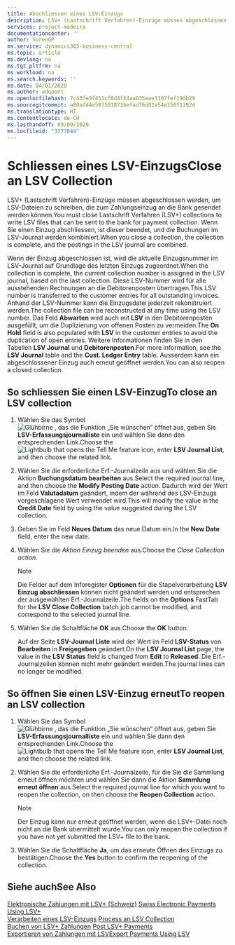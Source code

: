 ```yaml
---
title: Abschliessen eines LSV-Einzugs
description: LSV+ (Lastschrift Verfahren)-Einzüge müssen abgeschlossen werden, um LSV-Dateien zu schreiben, die zum Zahlungseinzug an die Bank gesendet werden können. Wenn Sie einen Einzug abschliessen, ist dieser beendet, und die Buchungen im LSV-Journal werden kombiniert.
services: project-madeira
documentationcenter: ''
author: SorenGP
ms.service: dynamics365-business-central
ms.topic: article
ms.devlang: na
ms.tgt_pltfrm: na
ms.workload: na
ms.search.keywords: ''
ms.date: 04/01/2020
ms.author: edupont
ms.openlocfilehash: 7c43fe9f451cf8d4f24aa035eae3107fef19db29
ms.sourcegitcommit: a80afd4e5075018716efad76d82a54e158f1392d
ms.translationtype: HT
ms.contentlocale: de-CH
ms.lasthandoff: 09/09/2020
ms.locfileid: "3777844"
---
```

# <a name="close-an-lsv-collection"></a><span data-ttu-id="15ec4-104">Schliessen eines LSV-Einzugs</span><span class="sxs-lookup"><span data-stu-id="15ec4-104">Close an LSV Collection</span></span>
<span data-ttu-id="15ec4-105">LSV+ (Lastschrift Verfahren)-Einzüge müssen abgeschlossen werden, um LSV-Dateien zu schreiben, die zum Zahlungseinzug an die Bank gesendet werden können.</span><span class="sxs-lookup"><span data-stu-id="15ec4-105">You must close Lastschrift Verfahren (LSV+) collections to write LSV files that can be sent to the bank for payment collection.</span></span> <span data-ttu-id="15ec4-106">Wenn Sie einen Einzug abschliessen, ist dieser beendet, und die Buchungen im LSV-Journal werden kombiniert.</span><span class="sxs-lookup"><span data-stu-id="15ec4-106">When you close a collection, the collection is complete, and the postings in the LSV journal are combined.</span></span>  

<span data-ttu-id="15ec4-107">Wenn der Einzug abgeschlossen ist, wird die aktuelle Einzugsnummer im LSV-Journal auf Grundlage des letzten Einzugs zugeordnet.</span><span class="sxs-lookup"><span data-stu-id="15ec4-107">When the collection is complete, the current collection number is assigned in the LSV journal, based on the last collection.</span></span> <span data-ttu-id="15ec4-108">Diese LSV-Nummer wird für alle ausstehenden Rechnungen an die Debitorenposten übertragen.</span><span class="sxs-lookup"><span data-stu-id="15ec4-108">This LSV number is transferred to the customer entries for all outstanding invoices.</span></span> <span data-ttu-id="15ec4-109">Anhand der LSV-Nummer kann die Einzugsdatei jederzeit rekonstruiert werden.</span><span class="sxs-lookup"><span data-stu-id="15ec4-109">The collection file can be reconstructed at any time using the LSV number.</span></span> <span data-ttu-id="15ec4-110">Das Feld **Abwarten** wird auch mit **LSV** in den Debitorenposten ausgefüllt, um die Duplizierung von offenen Posten zu vermeiden.</span><span class="sxs-lookup"><span data-stu-id="15ec4-110">The **On Hold** field is also populated with **LSV** in the customer entries to avoid the duplication of open entries.</span></span> <span data-ttu-id="15ec4-111">Weitere Informationen finden Sie in den Tabellen **LSV Journal** und **Debitorenposten**.</span><span class="sxs-lookup"><span data-stu-id="15ec4-111">For more information, see the **LSV Journal** table and the **Cust. Ledger Entry** table.</span></span> <span data-ttu-id="15ec4-112">Ausserdem kann ein abgeschlossener Einzug auch erneut geöffnet werden.</span><span class="sxs-lookup"><span data-stu-id="15ec4-112">You can also reopen a closed collection.</span></span>  

## <a name="to-close-an-lsv-collection"></a><span data-ttu-id="15ec4-113">So schliessen Sie einen LSV-Einzug</span><span class="sxs-lookup"><span data-stu-id="15ec4-113">To close an LSV collection</span></span>  

1.  <span data-ttu-id="15ec4-114">Wählen Sie das Symbol ![Glühbirne , das die Funktion „Sie wünschen“ öffnet](../../media/ui-search/search_small.png "Tell me-Funktion") aus, geben Sie **LSV-Erfassungsjournalliste** ein und wählen Sie dann den entsprechenden Link.</span><span class="sxs-lookup"><span data-stu-id="15ec4-114">Choose the ![Lightbulb that opens the Tell Me feature](../../media/ui-search/search_small.png "Tell me what you want to do") icon, enter **LSV Journal List**, and then choose the related link.</span></span>  
2.  <span data-ttu-id="15ec4-115">Wählen Sie die erforderliche Erf.-Journalzeile aus und wählen Sie die Aktion **Buchungsdatum bearbeiten** aus.</span><span class="sxs-lookup"><span data-stu-id="15ec4-115">Select the required journal line, and then choose the **Modify Posting Date** action.</span></span> <span data-ttu-id="15ec4-116">Dadurch wird der Wert im Feld **Valutadatum** geändert, indem der während des LSV-Einzugs vorgeschlagene Wert verwendet wird.</span><span class="sxs-lookup"><span data-stu-id="15ec4-116">This will modify the value in the **Credit Date** field by using the value suggested during the LSV collection.</span></span>  
3.  <span data-ttu-id="15ec4-117">Geben Sie im Feld **Neues Datum** das neue Datum ein.</span><span class="sxs-lookup"><span data-stu-id="15ec4-117">In the **New Date** field, enter the new date.</span></span>  
4.  <span data-ttu-id="15ec4-118">Wählen Sie die *Aktion *Einzug beenden** aus.</span><span class="sxs-lookup"><span data-stu-id="15ec4-118">Choose the **Close Collection* action*.</span></span>  

    > [!NOTE]  
    >  <span data-ttu-id="15ec4-119">Die Felder auf dem Inforegister **Optionen** für die Stapelverarbeitung **LSV Einzug abschliessen** können nicht geändert werden und entsprechen der ausgewählten Erf.-Journalzeile.</span><span class="sxs-lookup"><span data-stu-id="15ec4-119">The fields on the **Options** FastTab for the **LSV Close Collection** batch job cannot be modified, and correspond to the selected journal line.</span></span>  

5.  <span data-ttu-id="15ec4-120">Wählen Sie die Schaltfläche **OK** aus.</span><span class="sxs-lookup"><span data-stu-id="15ec4-120">Choose the **OK** button.</span></span>  

    <span data-ttu-id="15ec4-121">Auf der Seite **LSV-Journal Liste** wird der Wert im Feld **LSV-Status** von **Bearbeiten** in **Freigegeben** geändert.</span><span class="sxs-lookup"><span data-stu-id="15ec4-121">On the **LSV Journal List** page, the value in the **LSV Status** field is changed from **Edit** to **Released**.</span></span> <span data-ttu-id="15ec4-122">Die Erf.-Journalzeilen können nicht mehr geändert werden.</span><span class="sxs-lookup"><span data-stu-id="15ec4-122">The journal lines can no longer be modified.</span></span>  

## <a name="to-reopen-an-lsv-collection"></a><span data-ttu-id="15ec4-123">So öffnen Sie einen LSV-Einzug erneut</span><span class="sxs-lookup"><span data-stu-id="15ec4-123">To reopen an LSV collection</span></span>  

1.  <span data-ttu-id="15ec4-124">Wählen Sie das Symbol ![Glühbirne , das die Funktion „Sie wünschen“ öffnet](../../media/ui-search/search_small.png "Tell me-Funktion") aus, geben Sie **LSV-Erfassungsjournalliste** ein und wählen Sie dann den entsprechenden Link.</span><span class="sxs-lookup"><span data-stu-id="15ec4-124">Choose the ![Lightbulb that opens the Tell Me feature](../../media/ui-search/search_small.png "Tell me what you want to do") icon, enter **LSV Journal List**, and then choose the related link.</span></span>  
2.  <span data-ttu-id="15ec4-125">Wählen Sie die erforderliche Erf.-Journalzeile, für die Sie die Sammlung erneut öffnen möchten und wählen Sie dann die Aktion **Sammlung erneut öffnen** aus.</span><span class="sxs-lookup"><span data-stu-id="15ec4-125">Select the required journal line for which you want to reopen the collection, on then choose the **Reopen Collection** action.</span></span>  

    > [!NOTE]  
    >  <span data-ttu-id="15ec4-126">Der Einzug kann nur erneut geöffnet werden, wenn die LSV+-Datei noch nicht an die Bank übermittelt wurde.</span><span class="sxs-lookup"><span data-stu-id="15ec4-126">You can only reopen the collection if you have not yet submitted the LSV+ file to the bank.</span></span>  

3.  <span data-ttu-id="15ec4-127">Wählen Sie die Schaltfläche **Ja**, um das erneute Öffnen des Einzugs zu bestätigen.</span><span class="sxs-lookup"><span data-stu-id="15ec4-127">Choose the **Yes** button to confirm the reopening of the collection.</span></span>  

## <a name="see-also"></a><span data-ttu-id="15ec4-128">Siehe auch</span><span class="sxs-lookup"><span data-stu-id="15ec4-128">See Also</span></span>  
 <span data-ttu-id="15ec4-129">[Elektronische Zahlungen mit LSV+ (Schweiz)](swiss-electronic-payments-using-lsv-.md) </span><span class="sxs-lookup"><span data-stu-id="15ec4-129">[Swiss Electronic Payments Using LSV+](swiss-electronic-payments-using-lsv-.md) </span></span>  
 <span data-ttu-id="15ec4-130">[Verarbeiten eines LSV-Einzugs](how-to-process-an-lsv-collection.md) </span><span class="sxs-lookup"><span data-stu-id="15ec4-130">[Process an LSV Collection](how-to-process-an-lsv-collection.md) </span></span>  
 <span data-ttu-id="15ec4-131">[Buchen von LSV+ Zahlungen](how-to-post-lsv-payments.md) </span><span class="sxs-lookup"><span data-stu-id="15ec4-131">[Post LSV+ Payments](how-to-post-lsv-payments.md) </span></span>  
 [<span data-ttu-id="15ec4-132">Exportieren von Zahlungen mit LSV</span><span class="sxs-lookup"><span data-stu-id="15ec4-132">Export Payments Using LSV</span></span>](how-to-export-payments-using-lsv.md)
